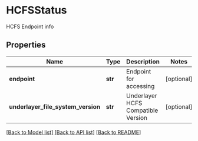 # HCFSStatus

HCFS Endpoint info
## Properties
Name | Type | Description | Notes
------------ | ------------- | ------------- | -------------
**endpoint** | **str** | Endpoint for accessing | [optional] 
**underlayer_file_system_version** | **str** | Underlayer HCFS Compatible Version | [optional] 

[[Back to Model list]](../README.md#documentation-for-models) [[Back to API list]](../README.md#documentation-for-api-endpoints) [[Back to README]](../README.md)


